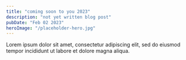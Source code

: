 ```yaml
---
title: "coming soon to you 2023"
description: "not yet written blog post"
pubDate: "Feb 02 2023"
heroImage: "/placeholder-hero.jpg"
---
```


Lorem ipsum dolor sit amet, consectetur adipiscing elit, sed do eiusmod tempor incididunt ut labore et dolore magna aliqua.